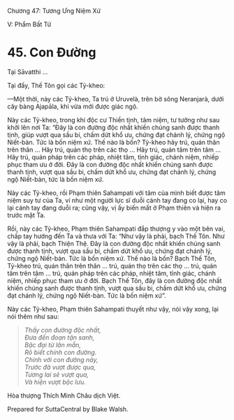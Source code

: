  

Chương 47: Tương Ưng Niệm Xứ

V: Phẩm Bất Tử

# 45\. Con Ðường

Tại Sāvatthi …

Tại đấy, Thế Tôn gọi các Tỷ-kheo:

—Một thời, này các Tỷ-kheo, Ta trú ở Uruvelà, trên bờ sông Neranjarà, dưới cây bàng Ajapāla, khi vừa mới được giác ngộ.

Này các Tỷ-kheo, trong khi độc cư Thiền tịnh, tâm niệm, tư tưởng như sau khởi lên nơi Ta: “Ðây là con đường độc nhất khiến chúng sanh được thanh tịnh, giúp vượt qua sầu bi, chấm dứt khổ ưu, chứng đạt chánh lý, chứng ngộ Niết-bàn. Tức là bốn niệm xứ. Thế nào là bốn? Tỷ-kheo hãy trú, quán thân trên thân … Hãy trú, quán thọ trên các thọ … Hãy trú, quán tâm trên tâm … Hãy trú, quán pháp trên các pháp, nhiệt tâm, tỉnh giác, chánh niệm, nhiếp phục tham ưu ở đời. Ðây là con đường độc nhất khiến chúng sanh được thanh tịnh, vượt qua sầu bi, chấm dứt khổ ưu, chứng đạt chánh lý, chứng ngộ Niết-bàn, tức là bốn niệm xứ.

Này các Tỷ-kheo, rồi Phạm thiên Sahampati với tâm của mình biết được tâm niệm suy tư của Ta, ví như một người lực sĩ duỗi cánh tay đang co lại, hay co lại cánh tay đang duỗi ra; cũng vậy, vị ấy biến mất ở Phạm thiên và hiện ra trước mặt Ta.

Rồi, này các Tỷ-kheo, Phạm thiên Sahampati đắp thượng y vào một bên vai, chấp tay hướng đến Ta và thưa với Ta: “Như vậy là phải, bạch Thế Tôn. Như vậy là phải, bạch Thiện Thệ. Ðây là con đường độc nhất khiến chúng sanh được thanh tịnh, vượt qua sầu bi, chấm dứt khổ ưu, chứng đạt chánh lý, chứng ngộ Niết-bàn. Tức là bốn niệm xứ. Thế nào là bốn? Bạch Thế Tôn, Tỷ-kheo trú, quán thân trên thân … trú, quán thọ trên các thọ … trú, quán tâm trên tâm … trú, quán pháp trên các pháp, nhiệt tâm, tỉnh giác, chánh niệm, nhiếp phục tham ưu ở đời. Bạch Thế Tôn, đây là con đường độc nhất khiến chúng sanh được thanh tịnh, vượt qua sầu bi, chấm dứt khổ ưu, chứng đạt chánh lý, chứng ngộ Niết-bàn. Tức là bốn niệm xứ”.

Này các Tỷ-kheo, Phạm thiên Sahampati thuyết như vậy, nói vậy xong, lại nói thêm như sau:

> _Thấy con đường độc nhất,  
> Ðưa đến đoạn tận sanh,  
> Bậc đại từ lân mẫn,  
> Rõ biết chính con đường.  
> Chính với con đường này,  
> Trước đã vượt được qua,  
> Tương lai sẽ vượt qua,  
> Và hiện vượt bộc lưu._

Hòa thượng Thích Minh Châu dịch Việt.

Prepared for SuttaCentral by Blake Walsh.